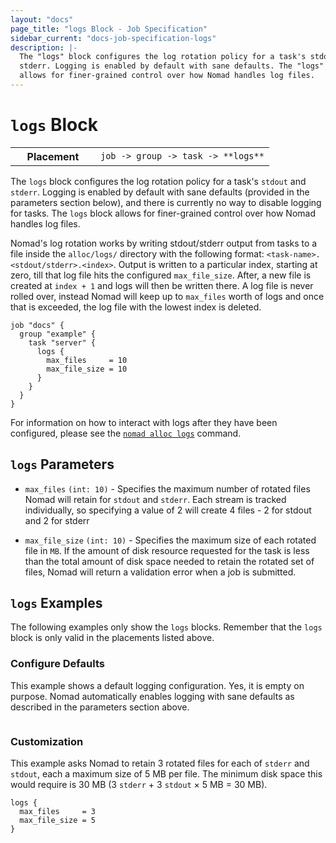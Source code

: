 ```yaml
---
layout: "docs"
page_title: "logs Block - Job Specification"
sidebar_current: "docs-job-specification-logs"
description: |-
  The "logs" block configures the log rotation policy for a task's stdout and
  stderr. Logging is enabled by default with sane defaults. The "logs" block
  allows for finer-grained control over how Nomad handles log files.
---
```


# `logs` Block

<table class="table table-bordered table-striped">
  <tr>
    <th width="120">Placement</th>
    <td>
      <code>job -> group -> task -> **logs**</code>
    </td>
  </tr>
</table>

The `logs` block configures the log rotation policy for a task's `stdout` and
`stderr`. Logging is enabled by default with sane defaults (provided in the
parameters section below), and there is currently no way to disable logging for
tasks. The `logs` block allows for finer-grained control over how Nomad handles
log files.

Nomad's log rotation works by writing stdout/stderr output from tasks to a file
inside the `alloc/logs/` directory with the following format:
`<task-name>.<stdout/stderr>.<index>`. Output is written to a particular index,
starting at zero, till that log file hits the configured `max_file_size`. After,
a new file is created at `index + 1` and logs will then be written there. A log
file is never rolled over, instead Nomad will keep up to `max_files` worth of
logs and once that is exceeded, the log file with the lowest index is deleted.

```hcl
job "docs" {
  group "example" {
    task "server" {
      logs {
        max_files     = 10
        max_file_size = 10
      }
    }
  }
}
```

For information on how to interact with logs after they have been configured,
please see the [`nomad alloc logs`][logs-command] command.

## `logs` Parameters

- `max_files` `(int: 10)` - Specifies the maximum number of rotated files Nomad
  will retain for `stdout` and `stderr`. Each stream is tracked individually, so
  specifying a value of 2 will create 4 files - 2 for stdout and 2 for stderr

- `max_file_size` `(int: 10)` - Specifies the maximum size of each rotated file
  in `MB`. If the amount of disk resource requested for the task is less than
  the total amount of disk space needed to retain the rotated set of files,
  Nomad will return a validation error when a job is submitted.

## `logs` Examples

The following examples only show the `logs` blocks. Remember that the
`logs` block is only valid in the placements listed above.

### Configure Defaults

This example shows a default logging configuration. Yes, it is empty on purpose.
Nomad automatically enables logging with sane defaults as described in the
parameters section above.

```hcl
```

### Customization

This example asks Nomad to retain 3 rotated files for each of `stderr` and
`stdout`, each a maximum size of 5 MB per file. The minimum disk space this
would require is 30 MB (3 `stderr` &plus; 3 `stdout` &times; 5 MB &equals; 30 MB).

```hcl
logs {
  max_files     = 3
  max_file_size = 5
}
```

[logs-command]: /docs/commands/alloc/logs.html "Nomad logs command"
